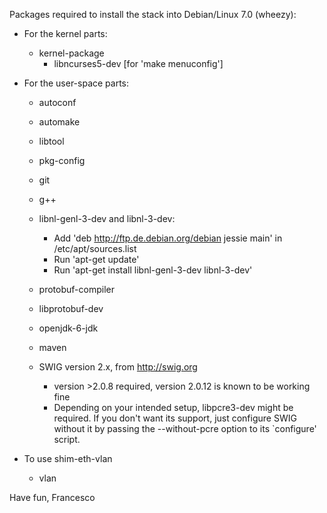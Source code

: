 Packages required to install the stack into Debian/Linux 7.0 (wheezy):

 * For the kernel parts:
    * kernel-package
      * libncurses5-dev [for 'make menuconfig']
 
 * For the user-space parts:
    * autoconf
    * automake
    * libtool
    * pkg-config
    * git
 
    * g++
    * libnl-genl-3-dev and libnl-3-dev:
      * Add 'deb http://ftp.de.debian.org/debian jessie main' in
         /etc/apt/sources.list
      * Run 'apt-get update'
      * Run 'apt-get install libnl-genl-3-dev libnl-3-dev'

    * protobuf-compiler
    * libprotobuf-dev
 
    * openjdk-6-jdk
    * maven 
 
    * SWIG version 2.x, from http://swig.org
       * version >2.0.8 required, version 2.0.12 is known to be working fine
       * Depending on your intended setup, libpcre3-dev might be required. If
         you don't want its support, just configure SWIG without it by
         passing the --without-pcre option to its `configure' script.
 
 * To use shim-eth-vlan
    * vlan

Have fun,
Francesco
